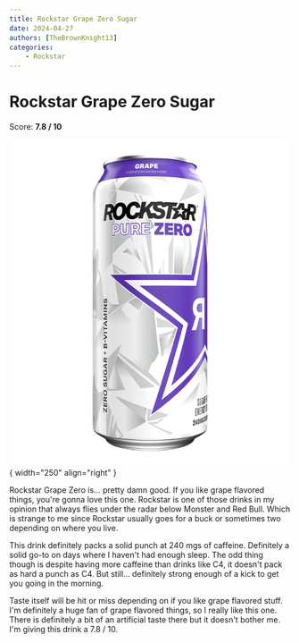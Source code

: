 ```yaml
---
title: Rockstar Grape Zero Sugar
date: 2024-04-27
authors: [TheBrownKnight13]
categories:
    - Rockstar
---
```


# Rockstar Grape Zero Sugar
Score: **7.8 / 10**

![Black Rifle Coffee Can](images/rockstar_grape_zero_sugar.png){ width="250" align="right" }

Rockstar Grape Zero is... pretty damn good. If you like grape flavored things, you're gonna love this one. Rockstar is one of those drinks in my opinion that always flies under the radar below Monster and Red Bull. Which is strange to me since Rockstar usually goes for a buck or sometimes two depending on where you live.

This drink definitely packs a solid punch at 240 mgs of caffeine. Definitely a solid go-to on days where I haven't had enough sleep. The odd thing though is despite having more caffeine than drinks like C4, it doesn't pack as hard a punch as C4. But still... definitely strong enough of a kick to get you going in the morning.

Taste itself will be hit or miss depending on if you like grape flavored stuff. I'm definitely a huge fan of grape flavored things, so I really like this one. There is definitely a bit of an artificial taste there but it doesn't bother me. I'm giving this drink a 7.8 / 10.